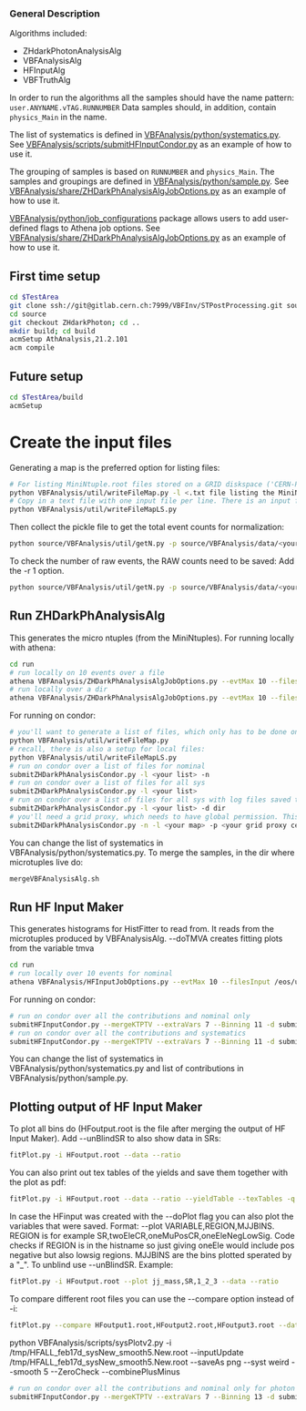 ### General Description ###
Algorithms included: 
* ZHdarkPhotonAnalysisAlg
* VBFAnalysisAlg
* HFInputAlg
* VBFTruthAlg

In order to run the algorithms all the samples should have the name pattern: `user.ANYNAME.vTAG.RUNNUMBER` 
Data samples should, in addition, contain `physics_Main` in the name.

The list of systematics is defined in [VBFAnalysis/python/systematics.py](https://gitlab.cern.ch/VBFInv/STPostProcessing/-/blob/ZHdarkPhoton/VBFAnalysis/python/systematics.py). See [VBFAnalysis/scripts/submitHFInputCondor.py](https://gitlab.cern.ch/VBFInv/STPostProcessing/-/blob/ZHdarkPhoton/VBFAnalysis/scripts/submitHFInputCondor.py) as an example of how to use it.

The grouping of samples is based on `RUNNUMBER` and `physics_Main`. The samples and groupings are defined in [VBFAnalysis/python/sample.py](https://gitlab.cern.ch/VBFInv/STPostProcessing/-/blob/ZHdarkPhoton/VBFAnalysis/python/sample.py). See [VBFAnalysis/share/ZHDarkPhAnalysisAlgJobOptions.py](https://gitlab.cern.ch/VBFInv/STPostProcessing/-/blob/ZHdarkPhoton/VBFAnalysis/share/ZHDarkPhAnalysisAlgJobOptions.py) as an example of how to use it.

[VBFAnalysis/python/job_configurations](https://gitlab.cern.ch/VBFInv/STPostProcessing/-/tree/ZHdarkPhoton/VBFAnalysis/python/job_configuration) package allows users to add user-defined flags to Athena job options. See [VBFAnalysis/share/ZHDarkPhAnalysisAlgJobOptions.py](https://gitlab.cern.ch/VBFInv/STPostProcessing/-/blob/ZHdarkPhoton/VBFAnalysis/share/ZHDarkPhAnalysisAlgJobOptions.py) as an example of how to use it.


## First time setup ##

```bash
cd $TestArea
git clone ssh://git@gitlab.cern.ch:7999/VBFInv/STPostProcessing.git source/
cd source
git checkout ZHdarkPhoton; cd ..
mkdir build; cd build
acmSetup AthAnalysis,21.2.101
acm compile
```

## Future setup ##
```bash
cd $TestArea/build
acmSetup
```

# Create the input files
Generating a map is the preferred option for listing files:
```bash
# For listing MiniNtuple.root files stored on a GRID diskspace ('CERN-PROD_PHYS-HDBS')
python VBFAnalysis/util/writeFileMap.py -l <.txt file listing the MiniNtuple.root filenames> -o <output map name> -s <name of GRID diskspace>
# Copy in a text file with one input file per line. There is an input for text files from the GRID, and these can be overwritten preferring your local files.
python VBFAnalysis/util/writeFileMapLS.py 
```
Then collect the pickle file to get the total event counts for normalization:
```bash
python source/VBFAnalysis/util/getN.py -p source/VBFAnalysis/data/<your map from the previous step> -o fout.root
```
To check the number of raw events, the RAW counts need to be saved: Add the -r 1 option.
```bash
python source/VBFAnalysis/util/getN.py -p source/VBFAnalysis/data/<your map from the previous step> -o fout.root -r 1
```

## Run ZHDarkPhAnalysisAlg ##
This generates the micro ntuples (from the MiniNtuples).
For running locally with athena:
```bash
cd run
# run locally on 10 events over a file
athena VBFAnalysis/ZHDarkPhAnalysisAlgJobOptions.py --evtMax 10 --filesInput /eos/atlas/atlascerngroupdisk/phys-hdbs/hlrs/yyd/nominal-v02/user.ssevova.ZHyyD_v02.700011.Sh_228_eegamma_pty7_EnhMaxpTVpTy.e7947_s3126_r9364_p3916_MiniNtuple.root/user.ssevova.21056957._000001.MiniNtuple.root - --currentVariation Nominal
# run locally over a dir
athena VBFAnalysis/ZHDarkPhAnalysisAlgJobOptions.py --evtMax 10 --filesInput /eos/atlas/atlascerngroupdisk/phys-hdbs/hlrs/yyd/nominal-v02/user.ssevova.ZHyyD_v02.700011.Sh_228_eegamma_pty7_EnhMaxpTVpTy.e7947_s3126_r9364_p3916_MiniNtuple.root/* - --currentVariation Nominal
```
For running on condor:
```bash
# you'll want to generate a list of files, which only has to be done once. give it a comma separated list of input containers
python VBFAnalysis/util/writeFileMap.py
# recall, there is also a setup for local files:
python VBFAnalysis/util/writeFileMapLS.py
# run on condor over a list of files for nominal
submitZHDarkPhAnalysisCondor.py -l <your list> -n
# run on condor over a list of files for all sys
submitZHDarkPhAnalysisCondor.py -l <your list>
# run on condor over a list of files for all sys with log files saved to a specific dir
submitZHDarkPhAnalysisCondor.py -l <your list> -d dir
# you'll need a grid proxy, which needs to have global permission. This is in the /tmp/x509*. Use the -p option. -l is for the map of the files at chicago on RUCIO
submitZHDarkPhAnalysisCondor.py -n -l <your map> -p <your grid proxy cert> -f <your norm file> --TightSkim
```
You can change the list of systematics in VBFAnalysis/python/systematics.py.
To merge the samples, in the dir where microtuples live do:
```bash
mergeVBFAnalysisAlg.sh
```


## Run HF Input Maker ##
This generates histograms for HistFitter to read from. It reads from the microtuples produced by VBFAnalysisAlg.
     --doTMVA creates fitting plots from the variable tmva
```bash
cd run
# run locally over 10 events for nominal
athena VBFAnalysis/HFInputJobOptions.py --evtMax 10 --filesInput /eos/user/r/rzou/v04/microtuples/Z_strongNominal364100_000001.root - --currentVariation Nominal
```
For running on condor:
```bash
# run on condor over all the contributions and nominal only
submitHFInputCondor.py --mergeKTPTV --extraVars 7 --Binning 11 -d submitTest -i /home/schae/testarea/HInv/runSherpa227/v34ATight120/ -n --slc7
# run on condor over all the contributions and systematics
submitHFInputCondor.py --mergeKTPTV --extraVars 7 --Binning 11 -d submitTest -i /home/schae/testarea/HInv/runSherpa227/v34ATight120/ --slc7
```
You can change the list of systematics in VBFAnalysis/python/systematics.py and list of contributions in VBFAnalysis/python/sample.py.

## Plotting output of HF Input Maker ##
To plot all bins do (HFoutput.root is the file after merging the output of HF Input Maker). Add --unBlindSR to also show data in SRs:
```bash
fitPlot.py -i HFoutput.root --data --ratio
```
You can also print out tex tables of the yields and save them together with the plot as pdf:
```bash
fitPlot.py -i HFoutput.root --data --ratio --yieldTable --texTables -q --saveAs pdf
```
In case the HFinput was created with the --doPlot flag you can also plot the variables that were saved. Format: --plot VARIABLE,REGION,MJJBINS. REGION is for example SR,twoEleCR,oneMuPosCR,oneEleNegLowSig. Code checks if REGION is in the histname so just giving oneEle would include pos negative but also lowsig regions. MJJBINS are the bins plotted sperated by a "\_". To unblind use --unBlindSR. Example:
```bash
fitPlot.py -i HFoutput.root --plot jj_mass,SR,1_2_3 --data --ratio
```
To compare different root files you can use the --compare option instead of -i:
```bash
fitPlot.py --compare HFoutput1.root,HFoutput2.root,HFoutput3.root --data --ratio --yieldTable --texTables -q --saveAs png
```

python VBFAnalysis/scripts/sysPlotv2.py -i  /tmp/HFALL_feb17d_sysNew_smooth5.New.root  --inputUpdate /tmp/HFALL_feb17d_sysNew_smooth5.New.root       --saveAs png   --syst weird  --smooth 5 --ZeroCheck --combinePlusMinus

```bash
# run on condor over all the contributions and nominal only for photon analysis
submitHFInputCondor.py --mergeKTPTV --extraVars 7 --Binning 13 -d submitTest -i /home/schae/testarea/HInv/runSherpa227/v34ATight120/ -n --slc7 --doVBFMETGam
```